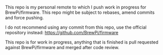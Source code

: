 This repo is my personal remote to which I push work in progress for BrewPi/firmware.
This repo might be subject to rebases, amend commits and force pushing.

I do not recommend using any commit from this repo, use the official repository instead:
https://github.com/BrewPi/firmware

This repo is for work in progress, anything that is finished is pull requested against BrewPi/firmware and merged after code review.
